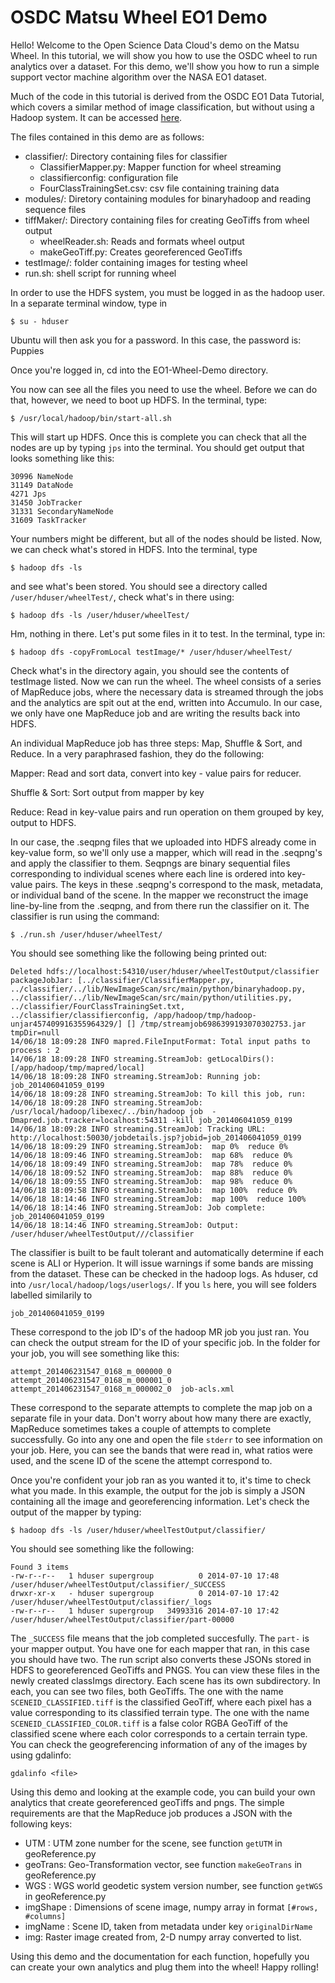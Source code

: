 # OSDC Matsu Wheel EO1 Demo

Hello! Welcome to the Open Science Data Cloud's demo on the Matsu Wheel.
In this tutorial, we will show you how to use the OSDC wheel to run 
analytics over a dataset.  For this demo, we'll show you how to run a
simple support vector machine algorithm over the NASA EO1 dataset. 

Much of the code in this tutorial is derived from the OSDC EO1 Data Tutorial, which
covers a similar method of image classification, but without using a Hadoop system.
It can be accessed [here](https://github.com/mtpatter/eo1-demo "EO1-Demo").

The files contained in this demo are as follows:
* classifier/: Directory containing files for classifier
  * ClassifierMapper.py: Mapper function for wheel streaming
  * classifierconfig: configuration file
  * FourClassTrainingSet.csv: csv file containing training data
* modules/: Diretory containing modules for binaryhadoop and reading sequence files
* tiffMaker/: Directory containing files for creating GeoTiffs from wheel output
  * wheelReader.sh: Reads and formats wheel output
  * makeGeoTiff.py: Creates georeferenced GeoTiffs
* testImage/: folder containing images for testing wheel
* run.sh: shell script for running wheel

In order to use the HDFS system, you must be logged in as the hadoop user. In a separate terminal window, type in

```
$ su - hduser
```

Ubuntu will then ask you for a password. In this case, the password is: Puppies

Once you're logged in, cd into the EO1-Wheel-Demo directory. 

You now can see all the files you need to use the wheel. Before we can do that, however, we need to boot 
up HDFS. In the terminal, type:
```
$ /usr/local/hadoop/bin/start-all.sh
```

This will start up HDFS. Once this is complete you can check that all the nodes are up by typing ```jps``` into the terminal.
You should get output that looks something like this:
```
30996 NameNode
31149 DataNode
4271 Jps
31450 JobTracker
31331 SecondaryNameNode
31609 TaskTracker
```
Your numbers might be different, but all of the nodes should be listed. Now, we can check what's stored in HDFS. Into the terminal, type
```
$ hadoop dfs -ls
```
and see what's been stored. You should see a directory called ```/user/hduser/wheelTest/```, check what's in there using:
```
$ hadoop dfs -ls /user/hduser/wheelTest/
```

Hm, nothing in there. Let's put some files in it to test. In the terminal, type in:
```
$ hadoop dfs -copyFromLocal testImage/* /user/hduser/wheelTest/
```
Check what's in the directory again, you should see the contents of testImage listed. Now we can run the wheel. 
The wheel consists of a series of MapReduce jobs, where the necessary data is streamed through the jobs and the analytics are
spit out at the end, written into Accumulo. In our case, we only have one MapReduce job and are writing the results back into HDFS.

An individual MapReduce job has three steps: Map, Shuffle & Sort, and Reduce. In a very paraphrased fashion, they do the following:

Mapper:         Read and sort data, convert into key - value pairs for reducer.

Shuffle & Sort: Sort output from mapper by key

Reduce:         Read in key-value pairs and run operation on them grouped by key, output to HDFS.

In our case, the .seqpng files that we uploaded into HDFS already come in key-value form, so we'll only 
use a mapper, which will read in the .seqpng's and apply the classifier to them. Seqpngs are binary sequential files
corresponding to individual scenes where each line is ordered into key-value pairs.
The keys in these .seqpng's correspond to the mask, metadata, or individual band of the scene. In the mapper we reconstruct
the image line-by-line from the .seqpng, and from there run the classifier on it. The classifier is run using the command:
```
$ ./run.sh /user/hduser/wheelTest/
```

You should see something like the following being printed out:
```
Deleted hdfs://localhost:54310/user/hduser/wheelTestOutput/classifier
packageJobJar: [../classifier/ClassifierMapper.py, ../classifier/../lib/NewImageScan/src/main/python/binaryhadoop.py, ../classifier/../lib/NewImageScan/src/main/python/utilities.py, ../classifier/FourClassTrainingSet.txt, ../classifier/classifierconfig, /app/hadoop/tmp/hadoop-unjar457409916355964329/] [] /tmp/streamjob6986399193070302753.jar tmpDir=null
14/06/18 18:09:28 INFO mapred.FileInputFormat: Total input paths to process : 2
14/06/18 18:09:28 INFO streaming.StreamJob: getLocalDirs(): [/app/hadoop/tmp/mapred/local]
14/06/18 18:09:28 INFO streaming.StreamJob: Running job: job_201406041059_0199
14/06/18 18:09:28 INFO streaming.StreamJob: To kill this job, run:
14/06/18 18:09:28 INFO streaming.StreamJob: /usr/local/hadoop/libexec/../bin/hadoop job  -Dmapred.job.tracker=localhost:54311 -kill job_201406041059_0199
14/06/18 18:09:28 INFO streaming.StreamJob: Tracking URL: http://localhost:50030/jobdetails.jsp?jobid=job_201406041059_0199
14/06/18 18:09:29 INFO streaming.StreamJob:  map 0%  reduce 0%
14/06/18 18:09:46 INFO streaming.StreamJob:  map 68%  reduce 0%
14/06/18 18:09:49 INFO streaming.StreamJob:  map 78%  reduce 0%
14/06/18 18:09:52 INFO streaming.StreamJob:  map 88%  reduce 0%
14/06/18 18:09:55 INFO streaming.StreamJob:  map 98%  reduce 0%
14/06/18 18:09:58 INFO streaming.StreamJob:  map 100%  reduce 0%
14/06/18 18:14:46 INFO streaming.StreamJob:  map 100%  reduce 100%
14/06/18 18:14:46 INFO streaming.StreamJob: Job complete: job_201406041059_0199
14/06/18 18:14:46 INFO streaming.StreamJob: Output: /user/hduser/wheelTestOutput///classifier
```

The classifier is built to be fault tolerant and automatically determine if each scene is ALI or Hyperion. It will issue warnings if some bands are missing from the dataset.
 These can be checked in the hadoop logs. As hduser, cd into ```/usr/local/hadoop/logs/userlogs/```. If you ```ls``` here, you will see folders labelled similarily to
```
job_201406041059_0199
```
These correspond to the job ID's of the hadoop MR job you just ran. You can check the output stream for the ID of your specific job. In the folder
for your job, you will see something like this:
```
attempt_201406231547_0168_m_000000_0  attempt_201406231547_0168_m_000001_0  attempt_201406231547_0168_m_000002_0  job-acls.xml
```
These correspond to the separate attempts to complete the map job on a separate file in  your data. Don't worry about how many there are exactly, 
MapReduce sometimes takes a couple of attempts to complete successfully. Go into any one and open the file ```stderr``` to see information
on your job. Here, you can see the bands that were read in, what ratios were used, and the scene ID of the scene the attempt correspond to. 

Once you're confident your job ran as you wanted it to, it's time to check what you made. 
In this example, the output for the job is simply a JSON containing all the image and georeferencing information. Let's 
check the output of the mapper by typing:
```
$ hadoop dfs -ls /user/hduser/wheelTestOutput/classifier/
```

You should see something like the following:
```
Found 3 items
-rw-r--r--   1 hduser supergroup          0 2014-07-10 17:48 /user/hduser/wheelTestOutput/classifier/_SUCCESS
drwxr-xr-x   - hduser supergroup          0 2014-07-10 17:42 /user/hduser/wheelTestOutput/classifier/_logs
-rw-r--r--   1 hduser supergroup   34993316 2014-07-10 17:42 /user/hduser/wheelTestOutput/classifier/part-00000
```

The ```_SUCCESS``` file means that the job completed succesfully. The ```part-``` is your mapper output. You have one for each mapper that ran,
in this case you should have two. The run script also converts these JSONs stored in HDFS to georeferenced GeoTiffs and PNGS. You can view
these files in the newly created classImgs directory. Each scene has its own subdirectory. In each, you can see two files, both GeoTiffs. The one
with the name ```SCENEID_CLASSIFIED.tiff``` is the classified GeoTiff, where each pixel has a value corresponding to its classified terrain type. 
The one with the name ```SCENEID_CLASSIFIED_COLOR.tiff``` is a false color RGBA GeoTiff of the classified scene
where each color corresponds to a certain terrain type.
 You can check the geogreferencing information of any of the images by using gdalinfo:

```
gdalinfo <file>
```

Using this demo and looking at the example code, you can build your own analytics that create georeferenced geoTiffs and pngs. The simple requirements
are that the MapReduce job produces a JSON with the following keys:
* UTM : UTM zone number for the scene, see function ```getUTM``` in geoReference.py
* geoTrans: Geo-Transformation vector, see function ```makeGeoTrans``` in geoReference.py
* WGS : WGS world geodetic system version number, see function ```getWGS``` in geoReference.py
* imgShape : Dimensions of scene image, numpy array in format ```[#rows, #columns]```
* imgName : Scene ID, taken from metadata under key ```originalDirName```
* img: Raster image created from, 2-D numpy array converted to list.

Using this demo and the documentation for each function, hopefully you can create your own analytics and plug them into the wheel! Happy rolling!
